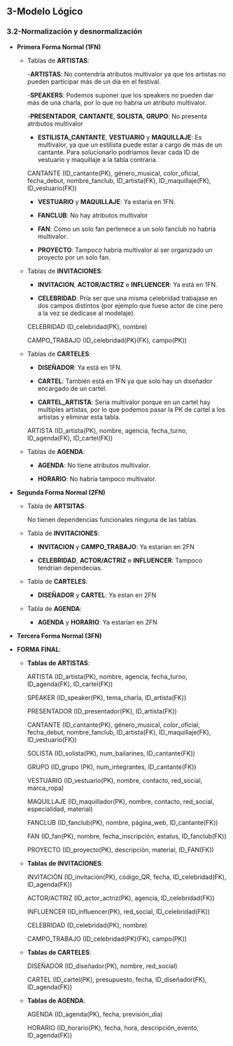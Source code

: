 ## 3-Modelo Lógico
### 3.2-Normalización y desnormalización

- **Primera Forma Normal (1FN)**
    
    - Tablas de **ARTISTAS**:

        -**ARTISTAS**: No contendría atributos multivalor ya que los artistas no pueden participar más de un día en el festival.
        
        -**SPEAKERS**: Podemos suponer que los speakers no pueden dar más de una charla, por lo que no habria
        un atributo multivalor.
        
        -**PRESENTADOR**, **CANTANTE**, **SOLISTA**, **GRUPO**: No presenta atributos multivalor

        - **ESTILISTA_CANTANTE**, **VESTUARIO** y **MAQUILLAJE**: Es multivalor, ya que un estilista puede estar a cargo de más de un cantante.
        Para solucionarlo podríamos llevar cada ID de vestuario y maquillaje a la tabla contraria.
                
         CANTANTE (ID_cantante(PK), género_musical, color_oficial, fecha_debut, nombre_fanclub, ID_artista(FK), ID_maquillaje(FK), ID_vestuario(FK))
         
        - **VESTUARIO** y **MAQUILLAJE**: Ya estaría en 1FN.
                
        - **FANCLUB**: No hay atributos multivalor
                
        - **FAN**: Como un solo fan pertenece a un solo fanclub no habría multivalor.
                
        - **PROYECTO**: Tampoco habría multivalor al ser organizado un proyecto por un solo fan. 

    - Tablas de **INVITACIONES**:
        
        - **INVITACION**, **ACTOR/ACTRIZ** e **INFLUENCER**: Ya está en 1FN.
        
        - **CELEBRIDAD**: Pría ser que una misma celebridad trabajase en dos campos distintos (por ejemplo que fuese actor de cine pero a la vez se dedicase al modelaje).
        
        CELEBRIDAD (D_celebridad(PK), nombre)
        
        CAMPO_TRABAJO (ID_celebridad(PK)(FK), campo(PK))
        
    - Tablas de **CARTELES**:
    
        - **DISEÑADOR**: Ya está en 1FN.
        
        - **CARTEL**: También está en 1FN ya que solo hay un diseñador encargado de un cartel.

        - **CARTEL_ARTISTA**: Sería multivalor porque en un cartel hay multiples artistas, por lo que podemos pasar la PK de cartel a los artistas y eliminar esta tabla.
        
        ARTISTA (ID_artista(PK), nombre, agencia, fecha_turno, ID_agenda(FK), ID_cartel(FK))

    - Tablas de **AGENDA**:
    
        - **AGENDA**: No tiene atributos multivalor.
        
        - **HORARIO**: No habría tampoco multivalor.
        
- **Segunda Forma Normal (2FN)**
    
    - Tabla de **ARTSITAS**:
        
        No tienen dependencias funcionales ninguna de las tablas.
        
    - Tabla de **INVITACIONES**:
        
        - **INVITACION** y **CAMPO_TRABAJO**: Ya estarían en 2FN
        
        - **CELEBRIDAD**, **ACTOR/ACTRIZ** e **INFLUENCER**: Tampoco tendrían dependecias.

    - Tabla de **CARTELES**:
    
        - **DISEÑADOR** y **CARTEL**: Ya estan en 2FN
        
    - Tabla de **AGENDA**:
    
        - **AGENDA** y **HORARIO**: Ya estarían en 2FN
        
- **Tercera Forma Normal (3FN)**
    
- **FORMA FINAL**:
        
    - **Tablas de ARTISTAS**:
    
        ARTISTA (ID_artista(PK), nombre, agencia, fecha_turno, ID_agenda(FK), ID_cartel(FK))
        
        SPEAKER (ID_speaker(PK), tema_charla, ID_artista(FK))
        
        PRESENTADOR (ID_presentador(PK), ID_artista(FK))
        
        CANTANTE (ID_cantante(PK), género_musical, color_oficial, fecha_debut, nombre_fanclub, ID_artista(FK), ID_maquillaje(FK), ID_vestuario(FK))
    
        SOLISTA (ID_solista(PK), num_bailarines, ID_cantante(FK))
                            
        GRUPO (ID_grupo (PK), num_integrantes, ID_cantante(FK))
        
        VESTUARIO (ID_vestuario(PK), nombre, contacto, red_social, marca_ropa)
        
        MAQUILLAJE (ID_maquillador(PK), nombre, contacto, red_social, especialidad, material)
        
        FANCLUB (ID_fanclub(PK), nombre, página_web, ID_cantante(FK))
        
        FAN (ID_fan(PK), nombre, fecha_inscripción, estatus, ID_fanclub(FK))
        
        PROYECTO (ID_proyecto(PK), descripción, material, ID_FAN(FK))

    - **Tablas de INVITACIONES**:
    
        INVITACIÓN (ID_invitación(PK), código_QR, fecha, ID_celebridad(FK), ID_agenda(FK))
    
        ACTOR/ACTRIZ (ID_actor_actriz(PK), agencia, ID_celebridad(FK))
    
        INFLUENCER (ID_influencer(PK), red_social, ID_celebridad(FK))
        
        CELEBRIDAD (D_celebridad(PK), nombre)
                    
        CAMPO_TRABAJO (ID_celebridad(PK)(FK), campo(PK))
        
    - **Tablas de CARTELES**:
    
        DISEÑADOR (ID_diseñador(PK), nombre, red_social)
        
        CARTEL (ID_cartel(PK), presupuesto, fecha, ID_diseñador(FK), ID_agenda(FK))

    - **Tablas de AGENDA**:
    
        AGENDA (ID_agenda(PK), fecha, previsión_día)
        
        HORARIO (ID_horario(PK), fecha, hora, descripción_evento, ID_agenda(FK))
